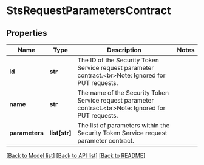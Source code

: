 # StsRequestParametersContract

## Properties
Name | Type | Description | Notes
------------ | ------------- | ------------- | -------------
**id** | **str** | The ID of the Security Token Service request parameter contract.&lt;br&gt;Note: Ignored for PUT requests. | 
**name** | **str** | The name of the Security Token Service request parameter contract.&lt;br&gt;Note: Ignored for PUT requests. | 
**parameters** | **list[str]** | The list of parameters within the Security  Token Service request parameter contract. | 

[[Back to Model list]](../README.md#documentation-for-models) [[Back to API list]](../README.md#documentation-for-api-endpoints) [[Back to README]](../README.md)


